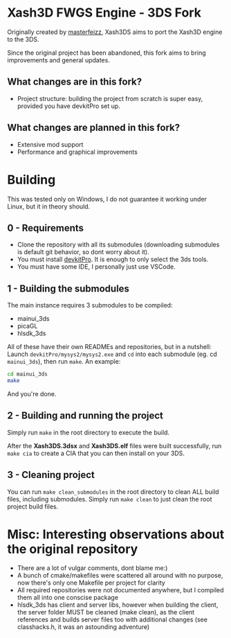 # Xash3D FWGS Engine - 3DS Fork

Originally created by [masterfeizz](https://github.com/masterfeizz), Xash3DS aims to port the Xash3D engine to the 3DS.

Since the original project has been abandoned, this fork aims to bring improvements and general updates.

## What changes are in this fork?
- Project structure: building the project from scratch is super easy, provided you have devkitPro set up.

## What changes are planned in this fork?
- Extensive mod support
- Performance and graphical improvements

# Building
This was tested only on Windows, I do not guarantee it working under Linux, but it in theory should.

## 0 - Requirements
- Clone the repository with all its submodules (downloading submodules is default git behavior, so dont worry about it).
- You must install [devkitPro](https://devkitpro.org/wiki/Getting_Started). It is enough to only select the 3ds tools.
- You must have some IDE, I personally just use VSCode.

## 1 - Building the submodules
The main instance requires 3 submodules to be compiled:
- mainui_3ds
- picaGL
- hlsdk_3ds

All of these have their own READMEs and repositories, but in a nutshell:
Launch `devkitPro/mysys2/mysys2.exe` and `cd` into each submodule (eg. cd `mainui_3ds`), then run `make`.
An example:
```bash
cd mainui_3ds
make
```

And you're done.

## 2 - Building and running the project
Simply run `make` in the root directory to execute the build.

After the **Xash3DS.3dsx** and **Xash3DS.elf** files were built successfully, run `make cia` to create a CIA that you can then install on your 3DS.

## 3 - Cleaning project
You can run `make clean_submodules` in the root directory to clean ALL build files, including submodules. Simply run `make clean` to just clean the root project build files.

# Misc: Interesting observations about the original repository
- There are a lot of vulgar comments, dont blame me:)
- A bunch of cmake/makefiles were scattered all around with no purpose, now there's only one Makefile per project for clarity
- All required repositories were not documented anywhere, but I compiled them all into one conscise package
- hlsdk_3ds has client and server libs, however when building the client, the server folder MUST be cleaned (make clean), as the client references and builds server files too with additional changes (see classhacks.h, it was an astounding adventure)